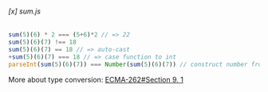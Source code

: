 ###### [x] sum.js
```js
sum(5)(6) * 2 === (5+6)*2 // => 22
sum(5)(6)(7) !== 18
sum(5)(6)(7) == 18 // => auto-cast
+sum(5)(6)(7) === 18 // => case function to int
parseInt(sum(5)(6)(7)) === Number(sum(5)(6)(7)) // construct number from result of `toString()`
```
More about type conversion: [ECMA-262#Section 9. 1](https://www.ecma-international.org/ecma-262/5.1/#sec-9.1)
